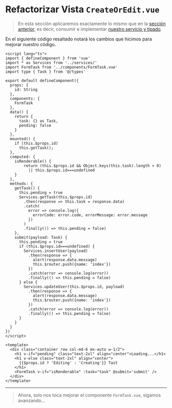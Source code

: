 # Refactorizar Vista `CreateOrEdit.vue`

>En esta sección aplicaremos exactamente lo mismo que en la [sección anterior](../options-api/refactor-index-view.html), es decir, consumir e implementar [nuestro servicio y tipado](../options-api/create-services-types.html).

En el siguiente código resaltado notará los cambios que hicimos para mejorar nuestro código.

```vue{3,5,16,17,32,33,40,42,43,45,47,51,53,55,59,68,69,70,71}
<script lang="ts">
import { defineComponent } from 'vue'
import * as Services from '../services/'
import FormTask from '../components/FormTask.vue'
import type { Task } from '@/types'

export default defineComponent({
  props: {
    id: String
  },
  components: {
    FormTask
  },
  data() {
    return {
      task: {} as Task,
      pending: false
    }
  },
  mounted() {
    if (this.$props.id)
      this.getTask();
  },
  computed: {
    isRenderable() {
        return (this.$props.id && Object.keys(this.task).length > 0)
          || this.$props.id===undefined
    }
  },  
  methods: {
    getTask() {
      this.pending = true
      Services.getTask(this.$props.id)
        .then(response => this.task = response.data)
        .catch(
          error => console.log({
            errorCode: error.code, errorMessage: error.message
          })
        )
        .finally(() => this.pending = false)
    },
    submit(payload: Task) {
      this.pending = true
      if (this.$props.id===undefined) {
        Services.insertUser(payload)
          .then(response => {
            alert(response.data.message)
            this.$router.push({name: 'index'})
          })
          .catch(error => console.log(error))
          .finally(() => this.pending = false)
      } else {      
        Services.updateUser(this.$props.id, payload)
          .then(response => {
            alert(response.data.message)
            this.$router.push({name: 'index'})
          })
          .catch(error => console.log(error))
          .finally(() => this.pending = false)
      }
    }  
  }
})
</script>

<template>
  <div class="container row col-md-6 mx-auto w-1/2">
    <h1 v-if="pending" class="text-2xl" align="center">Loading...</h1>
    <h1 v-else class="text-2xl" align="center">
      {{$props.id ? 'Editing' : 'Creating'}} Tast
    </h1>
    <FormTask v-if="isRenderable" :task="task" @submit='submit' />
  </div>
</template>
```

---

>Ahora, solo nos toca mejorar el componente `FormTask.vue`, sigamos avanzando...
